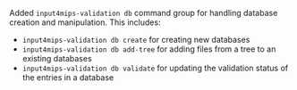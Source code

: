 Added `input4mips-validation db` command group for handling database creation and manipulation.
This includes:

- `input4mips-validation db create` for creating new databases
- `input4mips-validation db add-tree` for adding files from a tree to an existing databases
- `input4mips-validation db validate` for updating the validation status of the entries in a database
